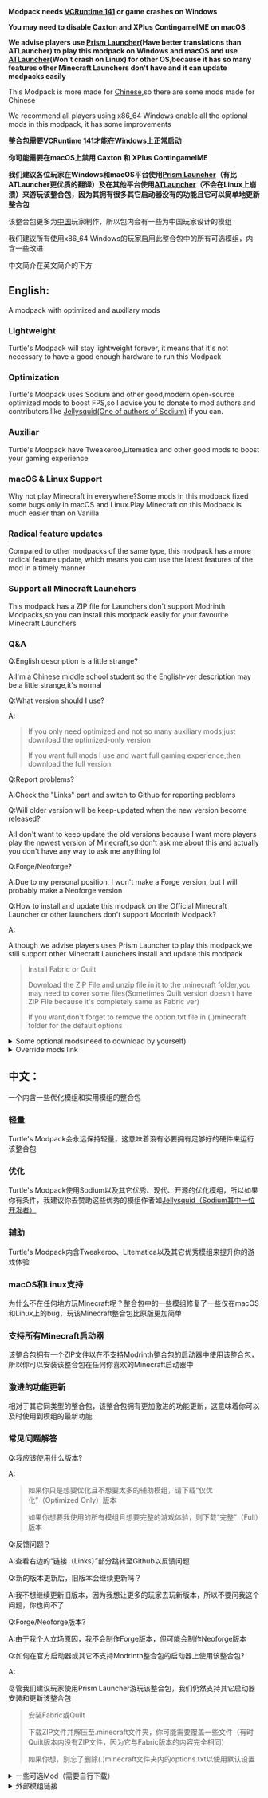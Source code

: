 **Modpack needs [VCRuntime 141](https://learn.microsoft.com/cpp/windows/latest-supported-vc-redist?view=msvc-170#visual-studio-2015-2017-2019-and-2022) or game crashes on Windows**

**You may need to disable Caxton and XPlus ContingameIME on macOS**

**We advise players use [Prism Launcher](https://prismlauncher.org/)(Have better translations than ATLauncher) to play this modpack on Windows and macOS and use [ATLauncher](https://atlauncher.com/)(Won't crash on Linux) for other OS,because it has so many features other Minecraft Launchers don't have and it can update modpacks easily**

This Modpack is more made for [Chinese](https://en.m.wikipedia.org/wiki/China),so there are some mods made for Chinese

We recommend all players using x86_64 Windows enable all the optional mods in this modpack, it has some improvements

**整合包需要[VCRuntime 141](https://learn.microsoft.com/cpp/windows/latest-supported-vc-redist?view=msvc-170#visual-studio-2015-2017-2019-and-2022)才能在Windows上正常启动**

**你可能需要在macOS上禁用 Caxton 和 XPlus ContingameIME**

**我们建议各位玩家在Windows和macOS平台使用[Prism Launcher](https://prismlauncher.org/)（有比ATLauncher更优质的翻译）及在其他平台使用[ATLauncher](https://atlauncher.com/)（不会在Linux上崩溃）来游玩该整合包，因为其拥有很多其它启动器没有的功能且它可以简单地更新整合包**

该整合包更多为[中国](https://baike.baidu.com/item/%E4%B8%AD%E5%9B%BD/1122445)玩家制作，所以包内会有一些为中国玩家设计的模组

我们建议所有使用x86_64 Windows的玩家启用此整合包中的所有可选模组，内含一些改进

中文简介在英文简介的下方

## **English**:
A modpack with optimized and auxiliary mods
### **Lightweight**
Turtle's Modpack will stay lightweight forever, it means that it's not necessary to have a good enough hardware to run this Modpack
### **Optimization**
Turtle's Modpack uses Sodium and other good,modern,open-source optimized mods to boost FPS,so I advise you to donate to mod authors and contributors like [Jellysquid(One of authors of Sodium)](https://jellysquid.me/donate) if you can.
### **Auxiliar**
Turtle's Modpack have Tweakeroo,Litematica and other good mods to boost your gaming experience
### **macOS & Linux Support**
Why not play Minecraft in  everywhere?Some mods in this modpack fixed some bugs only in macOS and Linux.Play Minecraft on this Modpack is much easier than on Vanilla
### **Radical feature updates**
Compared to other modpacks of the same type, this modpack has a more radical feature update, which means you can use the latest features of the mod in a timely manner
### **Support all Minecraft Launchers**
This modpack has a ZIP file for Launchers don't support Modrinth Modpacks,so you can install this modpack easily for your favourite Minecraft Launchers
### **Q&A**
Q:English description is a little strange?

A:I'm a Chinese middle school student so the English-ver description may be a little strange,it's normal

Q:What version should I use?

A:
> If you only need optimized and not so many auxiliary mods,just download the optimized-only version
> 
> If you want full mods I use and want full gaming experience,then download the full version

Q:Report problems?

A:Check the "Links" part and switch to Github for reporting problems

Q:Will older version will be keep-updated when the new version become released?

A:I don't want to keep update the old versions because I want  more players play the newest version of Minecraft,so don't ask me about this and actually you don't have any way to ask me anything lol

Q:Forge/Neoforge?

A:Due to my personal position, I won't make a Forge version, but I will probably make a Neoforge version

Q:How to install and update this modpack on the Official Minecraft Launcher or other launchers don't support Modrinth Modpack?

A:

Although we advise players uses Prism Launcher to play this modpack,we still support other Minecraft Launchers install and update this modpack
>Install Fabric or Quilt
>
> Download the ZIP File and unzip file in it to the .minecraft folder,you may need to cover some files(Sometimes Quilt version doesn't have ZIP File because it's completely same as Fabric ver)
> 
> If you want,don't forget to remove the option.txt file in (.)minecraft folder for the default options

<details>
<summary>Some optional mods(need to download by yourself)</summary>

[Masa Family Chinese/Pinyin search support](https://www.bilibili.com/video/BV1Gp4y1j7aa?vd_source=01068f3f51620305d1c1f7490dcc22bf)

[Baritone](https://github.com/cabaletta/baritone)

[BedrockSkinUtility](https://github.com/Camotoy/BedrockSkinUtility)

</details>

<details>
<summary>Override mods link</summary>

[Masa Family Mods 1.21 Sakura Version](https://github.com/sakura-ryoko)

[Carpet mod for 1.20.6+](https://www.curseforge.com/minecraft/mc-mods/carpet)

[PCA Protocol](https://github.com/Fallen-Breath/pca-protocol)
</details>

## **中文**：
一个内含一些优化模组和实用模组的整合包
### **轻量**
Turtle's Modpack会永远保持轻量，这意味着没有必要拥有足够好的硬件来运行该整合包
### **优化**
Turtle's Modpack使用Sodium以及其它优秀、现代、开源的优化模组，所以如果你有条件，我建议你去赞助这些优秀的模组作者如[Jellysquid（Sodium其中一位开发者）](https://jellysquid.me/donate) 
### **辅助**
Turtle's Modpack内含Tweakeroo、Litematica以及其它优秀模组来提升你的游戏体验
### **macOS和Linux支持**
为什么不在任何地方玩Minecraft呢？整合包中的一些模组修复了一些仅在macOS和Linux上的bug，玩该Minecraft整合包比原版更加简单
### **支持所有Minecraft启动器**
该整合包拥有一个ZIP文件以在不支持Modrinth整合包的启动器中使用该整合包，所以你可以安装该整合包在任何你喜欢的Minecraft启动器中
### **激进的功能更新**
相对于其它同类型的整合包，该整合包拥有更加激进的功能更新，这意味着你可以及时使用到模组的最新功能
### **常见问题解答**
Q:我应该使用什么版本?

A:
> 如果你只是想要优化且不想要太多的辅助模组，请下载“仅优化”（Optimized Only）版本
> 
> 如果你想要我使用的所有模组且想要完整的游戏体验，则下载“完整”（Full）版本

Q:反馈问题？

A:查看右边的“链接（Links）”部分跳转至Github以反馈问题

Q:新的版本更新后，旧版本会继续更新吗？

A:我不想继续更新旧版本，因为我想让更多的玩家去玩新版本，所以不要问我这个问题，你也问不了

Q:Forge/Neoforge版本?

A:由于我个人立场原因，我不会制作Forge版本，但可能会制作Neoforge版本

Q:如何在官方启动器或其它不支持Modrinth整合包的启动器上使用该整合包?

A:

尽管我们建议玩家使用Prism Launcher游玩该整合包，我们仍然支持其它启动器安装和更新该整合包
> 安装Fabric或Quilt
> 
> 下载ZIP文件并解压至.minecraft文件夹，你可能需要覆盖一些文件（有时Quilt版本内没有ZIP文件，因为它与Fabric版本的内容完全相同）
> 
> 如果你想，别忘了删除(.)minecraft文件夹内的options.txt以使用默认设置


<details>
<summary>一些可选Mod（需要自行下载）</summary>

[Masa全家桶汉字/拼音搜索支持](https://www.bilibili.com/video/BV1Gp4y1j7aa?vd_source=01068f3f51620305d1c1f7490dcc22bf)

[Baritone](https://github.com/cabaletta/baritone)

[BedrockSkinUtility](https://github.com/Camotoy/BedrockSkinUtility)

</details>

<details>
<summary>外部模组链接</summary>

[Masa全家桶1.21 Sakura版本](https://github.com/sakura-ryoko)

[适用于1.20.6及以上版本的Carpet模组](https://www.curseforge.com/minecraft/mc-mods/carpet)

[PCA Protocol](https://github.com/Fallen-Breath/pca-protocol)
</details>
